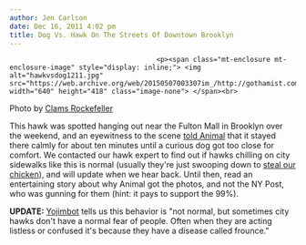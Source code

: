 ```yaml
---
author: Jen Carlson
date: Dec 16, 2011 4:02 pm
title: Dog Vs. Hawk On The Streets Of Downtown Brooklyn
---
```


	
										<p><span class="mt-enclosure mt-enclosure-image" style="display: inline;"> <img alt="hawkvsdog1211.jpg" src="https://web.archive.org/web/20150507003307im_/http://gothamist.com/attachments/arts_jen/hawkvsdog1211.jpg" width="640" height="418" class="image-none"> </span><br>
<span class="photo_caption">Photo by <a href="https://web.archive.org/web/20150507003307/http://clamsrockefeller.tumblr.com/">Clams Rockefeller</a></span></p>

<p>This hawk was spotted hanging out near the Fulton Mall in Brooklyn over the weekend, and an eyewitness to the scene <a href="https://web.archive.org/web/20150507003307/http://animalnewyork.com/2011/12/hawk-just-chilling-in-downtown-brooklyn/">told Animal</a> that it stayed there calmly for about ten minutes until a curious dog got too close for comfort. We contacted our hawk expert to find out if hawks chilling on city sidewalks like this is normal (usually they&apos;re just swooping down to <a href="https://web.archive.org/web/20150507003307/http://gothamist.com/2009/06/19/hawk_bird_of_prey_seeks_meal_at_eas.php">steal our chicken</a>), and will update when we hear back. Until then, read an entertaining story about why Animal got the photos, and not the NY Post, who was gunning for them (hint: it pays to support the 99%).</p>

<p><strong>UPDATE:</strong> <a href="https://web.archive.org/web/20150507003307/http://yojimbot.blogspot.com/">Yojimbot</a> tells us this behavior is &quot;not normal, but sometimes city hawks don&apos;t have a normal fear of people.  Often when they are acting listless or confused it&apos;s because they have a disease called frounce.&quot;</p>					
										
									
				